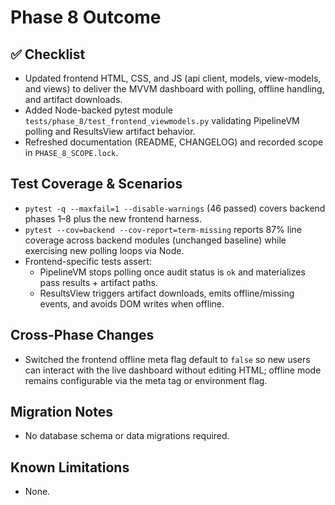 # Phase 8 Outcome

## ✅ Checklist
- Updated frontend HTML, CSS, and JS (api client, models, view-models, and views) to deliver the MVVM dashboard with polling, offline handling, and artifact downloads.
- Added Node-backed pytest module `tests/phase_8/test_frontend_viewmodels.py` validating PipelineVM polling and ResultsView artifact behavior.
- Refreshed documentation (README, CHANGELOG) and recorded scope in `PHASE_8_SCOPE.lock`.

## Test Coverage & Scenarios
- `pytest -q --maxfail=1 --disable-warnings` (46 passed) covers backend phases 1–8 plus the new frontend harness.
- `pytest --cov=backend --cov-report=term-missing` reports 87% line coverage across backend modules (unchanged baseline) while exercising new polling loops via Node.
- Frontend-specific tests assert:
  - PipelineVM stops polling once audit status is `ok` and materializes pass results + artifact paths.
  - ResultsView triggers artifact downloads, emits offline/missing events, and avoids DOM writes when offline.

## Cross-Phase Changes
- Switched the frontend offline meta flag default to `false` so new users can interact with the live dashboard without editing HTML; offline mode remains configurable via the meta tag or environment flag.

## Migration Notes
- No database schema or data migrations required.

## Known Limitations
- None.
